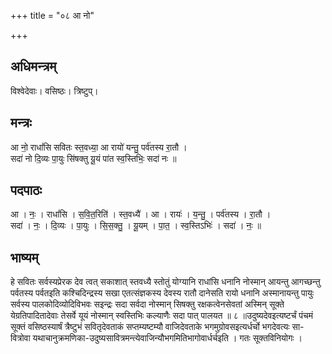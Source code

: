 +++
title = "०८ आ नो"

+++
## अधिमन्त्रम्
विश्वेदेवाः। वसिष्ठः। त्रिष्टुप्।

## मन्त्रः
आ नो॒ राधां॑सि सवितः स्त॒वध्या॒ आ रायो॑ यन्तु॒ पर्व॑तस्य रा॒तौ ।  
सदा॑ नो दि॒व्यः पा॒युः सि॑षक्तु यू॒यं पा॑त स्व॒स्तिभिः॒ सदा॑ नः ॥

## पदपाठः
आ । नः॒ । राधां॑सि । स॒वि॒त॒रिति॑ । स्त॒वध्यै॑ । आ । रायः॑ । य॒न्तु॒ । पर्व॑तस्य । रा॒तौ ।  
सदा॑ । नः॒ । दि॒व्यः । पा॒युः । सि॒स॒क्तु॒ । यू॒यम् । पा॒त॒ । स्व॒स्तिऽभिः॑ । सदा॑ । नः॒ ॥

## भाष्यम्
हे सवितः सर्वस्यप्रेरक देव त्वत् सकाशात् स्तवध्यै स्तोतुं योग्यानि राधांसि धनानि नोस्मान् आयन्तु आगच्छन्तु पर्वतस्य पर्वतइति कश्चिदिन्द्रस्य सखा एतत्संज्ञकस्य देवस्य रातौ दानेसति रायो धनानि अस्मानायन्तु पायुः सर्वस्य पालकोदिव्योदिविभवः सइन्द्रः सदा सर्वदा नोस्मान् सिषक्तु रक्षकत्वेनसेवतां अस्मिन् सूक्ते येग्रतिपादितादेवाः तेसर्वे यूयं नोस्मान् स्वस्तिभिः कल्याणैः सदा पात् पालयत ॥ ८ ॥उदुष्यदेवइत्यष्टर्चं पंचमं सूक्तं वसिष्ठस्यार्षं त्रैष्टुभं सवितृदेवताकं सप्तम्यष्टम्यौ वाजिदेवताके भगमुग्रोवसइत्यर्धर्चो भगदेवत्यः सा- वित्रोवा यथाचानुक्रमणिका-उदुष्यसावित्रमन्त्येवाजिन्यौभगमितिभागोवार्धर्चइति । गतः सूक्तविनियोगः ।